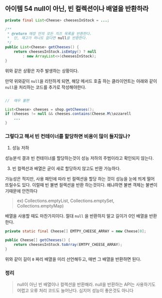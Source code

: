 ## 아이템 54 null이 아닌, 빈 컬렉션이나 배열을 반환하라

```java
private final List<Cheese> cheesesInStock = ...;

/**
 * @return 매장 안의 모든 치즈 목록을 반환한다.
 * 	단, 재고가 하나도 없다면 null을 반환한다.
 */
public List<Cheese> getCheeses() {
	return cheesesInStock.isEmtpy() ? null
		: new ArrayList<>(cheesesInStock);
}
```

위와 같은 상황은 자주 발생하는 상황이다.

만약 위와같이 `null`을 리턴하게 되면, 해당 메서드 호출 하는 클라이언트는 아래와 같이 
`null`을 처리하는 코드를 추가로 작성해야한다.


```java

//  매우 불편

List<Cheese> cheeses = shop.getCheeses();
if (cheeses != null && cheeses.contains(Cheese.M\\ozzarell
	...
}
```


### 그렇다고 해서 빈 컨테이너를 할당하면 비용이 많이 들지않나?

1. 성능 저하

성능분석 결과 빈 컨테이너를 할당하는것이 성능 저하의 주범이라고 확인되지 않는다.

3. 빈 컬렉션과 배열은 굳이 새로 할당하지 않고도 반환 가능하다.

가능성은 적지만, 사용 패턴에 따라 빈 컬렉션을 할당 하는 것이 성능을 눈에 띄게 떨어뜨릴수도 있다. 이럴때 빈 불변 컬렉션을 반환 하는것이다.
왜냐하면 불변 객체는 불변이기때문에 안전하다

> ex) Collections.emptyList, Collections.emptySet, Collections.emptyMap)

배열을 사용할 때도 마찬가지이다. 절대 `null` 을 반환하지 말고 길이가 0인 배열을 반환한다.

```java
private static final Cheese[] EMTPY_CHEESE_ARRAY = new Cheese[0];

public Cheese[] getCheeses() {
    return cheesesInStock.toArray(EMTPY_CHEESE_ARRAY);
}
```

위와 같이 길이 `0` 짜리 배열을 미리 선언해두고, 매번 그 배열을 반환하면 된다.

### 정리
> null이 아닌 빈 배열이나 컬렉션을 반환해라. null을 반환하는 API는 사용하기도 어렵고 오류 처리 코드도 늘어난다. 심지어 성능이 좋은것도 아니다